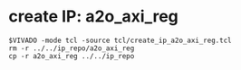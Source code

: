 # create IP: a2o_axi_reg

```
$VIVADO -mode tcl -source tcl/create_ip_a2o_axi_reg.tcl
rm -r ../../ip_repo/a2o_axi_reg
cp -r a2o_axi_reg ../../ip_repo
```

